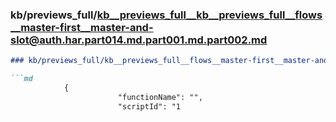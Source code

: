 ### kb/previews_full/kb__previews_full__kb__previews_full__flows__master-first__master-and-slot@auth.har.part014.md.part001.md.part002.md

```md
### kb/previews_full/kb__previews_full__flows__master-first__master-and-slot@auth.har.part014.md.part001.md (part 002)

```md
            {
                        "functionName": "",
                        "scriptId": "1
```

```

```
